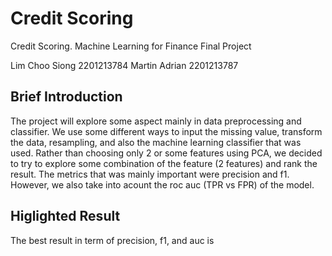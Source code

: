 # Credit Scoring
Credit Scoring. Machine Learning for Finance Final Project

Lim Choo Siong 2201213784
Martin Adrian 2201213787

## Brief Introduction
The project will explore some aspect mainly in data preprocessing and classifier. We use some different ways to input the missing value, transform the data, resampling, and also the machine learning classifier that was used. Rather than choosing only 2 or some features using PCA, we decided to try to explore some combination of the feature (2 features) and rank the result. The metrics that was mainly important were precision and f1. However, we also take into acount the roc auc (TPR vs FPR) of the model.

## Higlighted Result
The best result in term of precision, f1, and auc is
